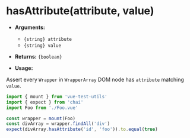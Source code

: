 # hasAttribute(attribute, value)

- **Arguments:**
  - `{string} attribute`
  - `{string} value`

- **Returns:** `{boolean}`

- **Usage:**

Assert every `Wrapper` in `WrapperArray` DOM node has `attribute` matching `value`. 

```js
import { mount } from 'vue-test-utils'
import { expect } from 'chai'
import Foo from './Foo.vue'

const wrapper = mount(Foo)
const divArray = wrapper.findAll('div')
expect(divArray.hasAttribute('id', 'foo')).to.equal(true)
```
